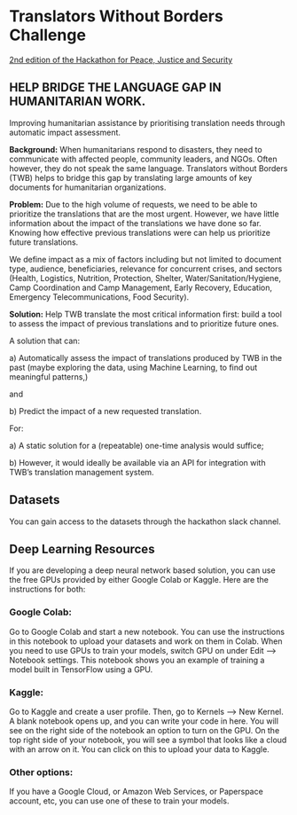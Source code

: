 # Translators Without Borders Challenge
[2nd edition of the Hackathon for Peace, Justice and Security](https://www.hackathonforgood.org)


## HELP BRIDGE THE LANGUAGE GAP IN HUMANITARIAN WORK.
Improving humanitarian assistance by prioritising translation needs through automatic impact assessment.

**Background:** When humanitarians respond to disasters, they need to communicate with affected people, community leaders, and NGOs. Often however, they do not speak the same language. Translators without Borders (TWB) helps to bridge this gap by translating large amounts of key documents for humanitarian organizations. 

**Problem:** Due to the high volume of requests, we need to be able to prioritize the translations that are the most urgent. However, we have little information about the impact of the translations we have done so far. Knowing how effective previous translations were can help us prioritize future translations.

 We define impact as a mix of factors including but not limited to document type, audience, beneficiaries, relevance for concurrent crises, and sectors (Health, Logistics, Nutrition, Protection, Shelter, Water/Sanitation/Hygiene, Camp Coordination and Camp Management, Early Recovery, Education, Emergency Telecommunications, Food Security).      

**Solution:** Help TWB translate the most critical information first: build a tool to assess the impact of previous translations and to prioritize future ones.

A solution that can:

a)    Automatically assess the impact of translations produced by TWB in the past (maybe exploring the data, using Machine Learning, to find out meaningful patterns,)

and

b)    Predict the impact of a new requested translation.

For:

a) A static solution for a (repeatable) one-time analysis would suffice;

b) However, it would ideally be available via an API for integration with TWB’s translation management system. 

## Datasets

You can gain access to the datasets through the hackathon slack channel.


## Deep Learning Resources
If you are developing a deep neural network based solution, you can use the free GPUs provided by either Google Colab or Kaggle. Here are the instructions for both:

### Google Colab:
Go to Google Colab and start a new notebook. You can use the instructions in this notebook to upload your datasets and work on them in Colab. When you need to use GPUs to train your models, switch GPU on under Edit --> Notebook settings. This notebook shows you an example of training a model built in TensorFlow using a GPU.

### Kaggle:
Go to Kaggle and create a user profile. Then, go to Kernels --> New Kernel. A blank notebook opens up, and you can write your code in here. You will see on the right side of the notebook an option to turn on the GPU. On the top right side of your notebook, you will see a symbol that looks like a cloud with an arrow on it. You can click on this to upload your data to Kaggle.

### Other options:
If you have a Google Cloud, or Amazon Web Services, or Paperspace account, etc, you can use one of these to train your models.

